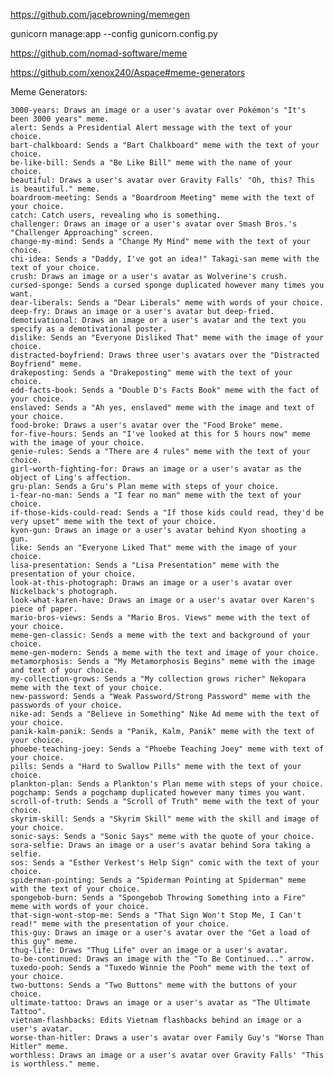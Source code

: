 https://github.com/jacebrowning/memegen


gunicorn manage:app --config gunicorn.config.py


https://github.com/nomad-software/meme




https://github.com/xenox240/Aspace#meme-generators


Meme Generators:

    3000-years: Draws an image or a user's avatar over Pokémon's "It's been 3000 years" meme.
    alert: Sends a Presidential Alert message with the text of your choice.
    bart-chalkboard: Sends a "Bart Chalkboard" meme with the text of your choice.
    be-like-bill: Sends a "Be Like Bill" meme with the name of your choice.
    beautiful: Draws a user's avatar over Gravity Falls' "Oh, this? This is beautiful." meme.
    boardroom-meeting: Sends a "Boardroom Meeting" meme with the text of your choice.
    catch: Catch users, revealing who is something.
    challenger: Draws an image or a user's avatar over Smash Bros.'s "Challenger Approaching" screen.
    change-my-mind: Sends a "Change My Mind" meme with the text of your choice.
    chi-idea: Sends a "Daddy, I've got an idea!" Takagi-san meme with the text of your choice.
    crush: Draws an image or a user's avatar as Wolverine's crush.
    cursed-sponge: Sends a cursed sponge duplicated however many times you want.
    dear-liberals: Sends a "Dear Liberals" meme with words of your choice.
    deep-fry: Draws an image or a user's avatar but deep-fried.
    demotivational: Draws an image or a user's avatar and the text you specify as a demotivational poster.
    dislike: Sends an "Everyone Disliked That" meme with the image of your choice.
    distracted-boyfriend: Draws three user's avatars over the "Distracted Boyfriend" meme.
    drakeposting: Sends a "Drakeposting" meme with the text of your choice.
    edd-facts-book: Sends a "Double D's Facts Book" meme with the fact of your choice.
    enslaved: Sends a "Ah yes, enslaved" meme with the image and text of your choice.
    food-broke: Draws a user's avatar over the "Food Broke" meme.
    for-five-hours: Sends an "I've looked at this for 5 hours now" meme with the image of your choice.
    genie-rules: Sends a "There are 4 rules" meme with the text of your choice.
    girl-worth-fighting-for: Draws an image or a user's avatar as the object of Ling's affection.
    gru-plan: Sends a Gru's Plan meme with steps of your choice.
    i-fear-no-man: Sends a "I fear no man" meme with the text of your choice.
    if-those-kids-could-read: Sends a "If those kids could read, they'd be very upset" meme with the text of your choice.
    kyon-gun: Draws an image or a user's avatar behind Kyon shooting a gun.
    like: Sends an "Everyone Liked That" meme with the image of your choice.
    lisa-presentation: Sends a "Lisa Presentation" meme with the presentation of your choice.
    look-at-this-photograph: Draws an image or a user's avatar over Nickelback's photograph.
    look-what-karen-have: Draws an image or a user's avatar over Karen's piece of paper.
    mario-bros-views: Sends a "Mario Bros. Views" meme with the text of your choice.
    meme-gen-classic: Sends a meme with the text and background of your choice.
    meme-gen-modern: Sends a meme with the text and image of your choice.
    metamorphosis: Sends a "My Metamorphosis Begins" meme with the image and text of your choice.
    my-collection-grows: Sends a "My collection grows richer" Nekopara meme with the text of your choice.
    new-password: Sends a "Weak Password/Strong Password" meme with the passwords of your choice.
    nike-ad: Sends a "Believe in Something" Nike Ad meme with the text of your choice.
    panik-kalm-panik: Sends a "Panik, Kalm, Panik" meme with the text of your choice.
    phoebe-teaching-joey: Sends a "Phoebe Teaching Joey" meme with text of your choice.
    pills: Sends a "Hard to Swallow Pills" meme with the text of your choice.
    plankton-plan: Sends a Plankton's Plan meme with steps of your choice.
    pogchamp: Sends a pogchamp duplicated however many times you want.
    scroll-of-truth: Sends a "Scroll of Truth" meme with the text of your choice.
    skyrim-skill: Sends a "Skyrim Skill" meme with the skill and image of your choice.
    sonic-says: Sends a "Sonic Says" meme with the quote of your choice.
    sora-selfie: Draws an image or a user's avatar behind Sora taking a selfie.
    sos: Sends a "Esther Verkest's Help Sign" comic with the text of your choice.
    spiderman-pointing: Sends a "Spiderman Pointing at Spiderman" meme with the text of your choice.
    spongebob-burn: Sends a "Spongebob Throwing Something into a Fire" meme with words of your choice.
    that-sign-wont-stop-me: Sends a "That Sign Won't Stop Me, I Can't read!" meme with the presentation of your choice.
    this-guy: Draws an image or a user's avatar over the "Get a load of this guy" meme.
    thug-life: Draws "Thug Life" over an image or a user's avatar.
    to-be-continued: Draws an image with the "To Be Continued..." arrow.
    tuxedo-pooh: Sends a "Tuxedo Winnie the Pooh" meme with the text of your choice.
    two-buttons: Sends a "Two Buttons" meme with the buttons of your choice.
    ultimate-tattoo: Draws an image or a user's avatar as "The Ultimate Tattoo".
    vietnam-flashbacks: Edits Vietnam flashbacks behind an image or a user's avatar.
    worse-than-hitler: Draws a user's avatar over Family Guy's "Worse Than Hitler" meme.
    worthless: Draws an image or a user's avatar over Gravity Falls' "This is worthless." meme.
